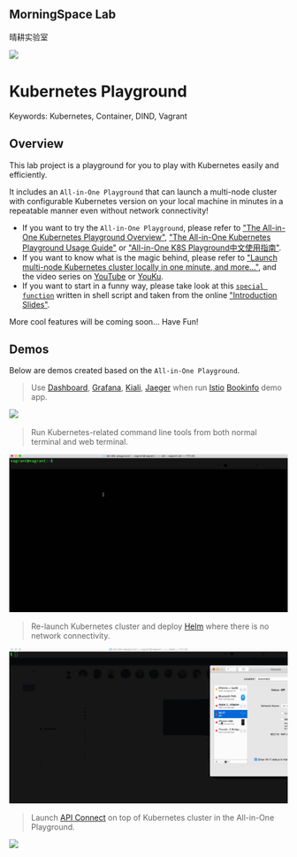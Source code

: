 ## MorningSpace Lab 

晴耕实验室

[![](https://morningspace.github.io/assets/images/banner.jpg)](https://morningspace.github.io)

# Kubernetes Playground

Keywords: Kubernetes, Container, DIND, Vagrant

## Overview

This lab project is a playground for you to play with Kubernetes easily and efficiently.

It includes an `All-in-One Playground` that can launch a multi-node cluster with configurable Kubernetes version on your local machine in minutes in a repeatable manner even without network connectivity!

* If you want to try the `All-in-One Playground`, please refer to ["The All-in-One Kubernetes Playground Overview"](/docs/All-in-One-Playground-Overview.md), ["The All-in-One Kubernetes Playground Usage Guide"](/docs/All-in-One-Playground-Usage-Guide.md) or ["All-in-One K8S Playground中文使用指南"](https://morningspace.github.io/tech/all-in-one-k8s-playground/).
* If you want to know what is the magic behind, please refer to ["Launch multi-node Kubernetes cluster locally in one minute, and more..."](https://morningspace.github.io/tech/k8s-run/), and the video series on [YouTube](https://www.youtube.com/watch?v=0uVdF3Inv48&list=PLVQM6jLkNkfqHgd0aX7TnjioOiQrqsXIa) or [YouKu](https://v.youku.com/v_show/id_XNDI2Mzk1NDcyMA==.html?f=52221532).
* If you want to start in a funny way, please take look at this [`special function`](https://morningspace.github.io/lab-k8s-playground/docs/slides/#/11/1) written in shell script and taken from the online ["Introduction Slides"](https://morningspace.github.io/lab-k8s-playground/docs/slides).

More cool features will be coming soon... Have Fun!

## Demos

Below are demos created based on the `All-in-One Playground`.

> Use [Dashboard](https://github.com/kubernetes/dashboard), [Grafana](https://grafana.com), [Kiali](https://www.kiali.io), [Jaeger](https://www.jaegertracing.io) when run [Istio](https://istio.io) [Bookinfo](https://istio.io/docs/examples/bookinfo) demo app.

![](/docs/demo-apps.gif)

> Run Kubernetes-related command line tools from both normal terminal and web terminal.

![](/docs/demo-tools.gif)

> Re-launch Kubernetes cluster and deploy [Helm](https://helm.sh) where there is no network connectivity.

![](/docs/demo-offline.gif)

> Launch [API Connect](https://developer.ibm.com/apiconnect) on top of Kubernetes cluster in the All-in-One Playground.

![](/docs/demo-apic.gif)
